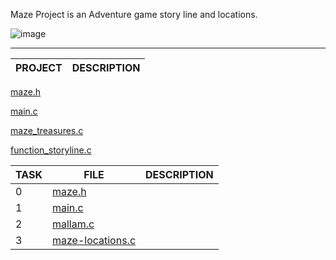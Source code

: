 Maze Project is an Adventure game story line and locations. 



![image](https://github.com/Karlie-crypto/maze-project/assets/110098940/b6ef8976-77be-4002-a90c-c1b21e9d1def)





------------------------------------------------------------------------------------------------
PROJECT                                           |DESCRIPTION                                 
--------------------------------------------------|----------------------------------------------
 
[maze.h](https://github.com/Karlie-crypto/maze-project/blob/main/maze.h)

[main.c](https://github.com/Karlie-crypto/maze-project/blob/main/main.c)

[maze_treasures.c](https://github.com/Karlie-crypto/maze-project/blob/main/maze-treasures.c)

[function_storyline.c](https://github.com/Karlie-crypt|o/maze-project/blob/main/function_storyline.c)            


| TASK | FILE                                                                 | DESCRIPTION |
| ---- | -------------------------------------------------------------------- | ----------- |
| 0    | [maze.h](./maze.h)                                                   |             |
| 1    | [main.c](./main.c)                                                   |             |
| 2    | [mallam.c](./mallam.c)                                               |             |
  3    | [maze-locations.c](./maze-locations.c)                               |             |      |                                                                      |             | 4    | [maze-treasures.c](./maze-treasures.c)                               |             |      |                                                                      |             | 5    | [function_storyline.c](./function_storyline.c)                       |               
